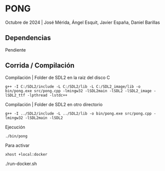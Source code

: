 # PONG
Octubre de 2024 | José Mérida, Ángel Esquit, Javier España, Daniel Barillas
## Dependencias
Pendiente

## Corrida / Compilación

Compilación | Folder de SDL2 en la raiz del disco C

```
g++ -I C:/SDL2/include -L C:/SDL2/lib -L C:/SDL2_image/lib -o bin/pong.exe src/pong.cpp -lmingw32 -lSDL2main -lSDL2 -lSDL2_image -lSDL2_ttf -lpthread -lstdc++
```

Compilación | Folder de SDL2 en otro directorio

```
g++ -I ../SDL2/include -L ../SDL2/lib -o bin/pong.exe src/pong.cpp -lmingw32 -lSDL2main -lSDL2 
```

Ejecución

```
./bin/pong
```

Para activar
```
xhost +local:docker
```

./run-docker.sh